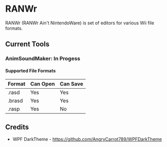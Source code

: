 # RANWr 
 RANWr (RANWr Ain't NintendoWare) is set of editors for various Wii file formats.
 
## Current Tools
### AnimSoundMaker: In Progess
#### Supported File Formats
| Format | Can Open | Can Save |
|--------|----------|----------|
| .rasd  | Yes      | Yes      |
| .brasd | Yes      | Yes      |
| .rasp  | Yes       | No       |

## Credits
* WPF DarkTheme - https://github.com/AngryCarrot789/WPFDarkTheme
